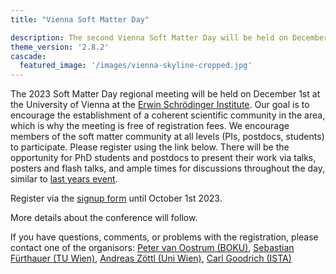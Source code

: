 ```yaml
---
title: "Vienna Soft Matter Day"

description: The second Vienna Soft Matter Day will be held on December 1st 2023 at the Erwin Schrödinger Institute of University of Vienna
theme_version: '2.8.2'
cascade:
  featured_image: '/images/vienna-skyline-cropped.jpg'
---
```


The 2023 Soft Matter Day regional meeting will be held on December 1st 
at the University of Vienna at the [Erwin Schrödinger Institute](https://www.esi.ac.at/). Our goal is to encourage the establishment of a
coherent scientific community in
the area, which is why the meeting is free of registration fees. We encourage members of the soft matter community at all levels (PIs, postdocs, students)
to participate. Please register using the link below. There will be
the opportunity for PhD students and postdocs to present their work via talks, posters and flash talks, and ample times for discussions throughout the day, similar to [last years event](vsmd22). 

Register via the [signup form](https://forms.gle/t31yk89tL9xEsjy69) until October 1st 2023.

More details about the conference will follow.

If you have questions, comments, or problems with the registration, please contact one of the organisors:
[Peter van Oostrum (BOKU)](mailto:peter.van.oostrum@boku.ac.at), [Sebastian Fürthauer (TU Wien)](mailto:fuerthauer@iap.tuwien.ac.at),
[Andreas Zöttl (Uni Wien)](mailto:andreas.zoettl@univie.ac.at), [Carl Goodrich (ISTA)](mailto:carl.goodrich@ist.ac.at)




